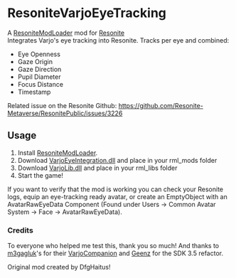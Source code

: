 # ResoniteVarjoEyeTracking 

A [ResoniteModLoader](https://github.com/resonite-modding-group/ResoniteModLoader) mod for [Resonite](https://resonite.com/)  
Integrates Varjo's eye tracking into Resonite. Tracks per eye and combined:
- Eye Openness
- Gaze Origin
- Gaze Direction
- Pupil Diameter
- Focus Distance
- Timestamp

Related issue on the Resonite Github:
https://github.com/Resonite-Metaverse/ResonitePublic/issues/3226

## Usage
1. Install [ResoniteModLoader](https://github.com/resonite-modding-group/ResoniteModLoader).
2. Download [VarjoEyeIntegration.dll](https://github.com/Wolf-Seisenbacher/ResoniteVarjoEyeTracking/releases/download/v2.0.1/VarjoEyeIntegration.dll) and place in your rml_mods folder
3. Download [VarjoLib.dll](https://github.com/Wolf-Seisenbacher/ResoniteVarjoEyeTracking/releases/download/v2.0.1/VarjoLib.dll) and place in your rml_libs folder
4. Start the game!

If you want to verify that the mod is working you can check your Resonite logs, equip an eye-tracking ready avatar, or create an EmptyObject with an AvatarRawEyeData Component (Found under Users -> Common Avatar System -> Face -> AvatarRawEyeData).

### Credits

To everyone who helped me test this, thank you so much! And thanks to [m3gagluk](https://github.com/m3gagluk)'s for their [VarjoCompanion](https://github.com/m3gagluk/VarjoCompanion) and [Geenz](https://github.com/Geenz) for the SDK 3.5 refactor.

Original mod created by DfgHaitus!
